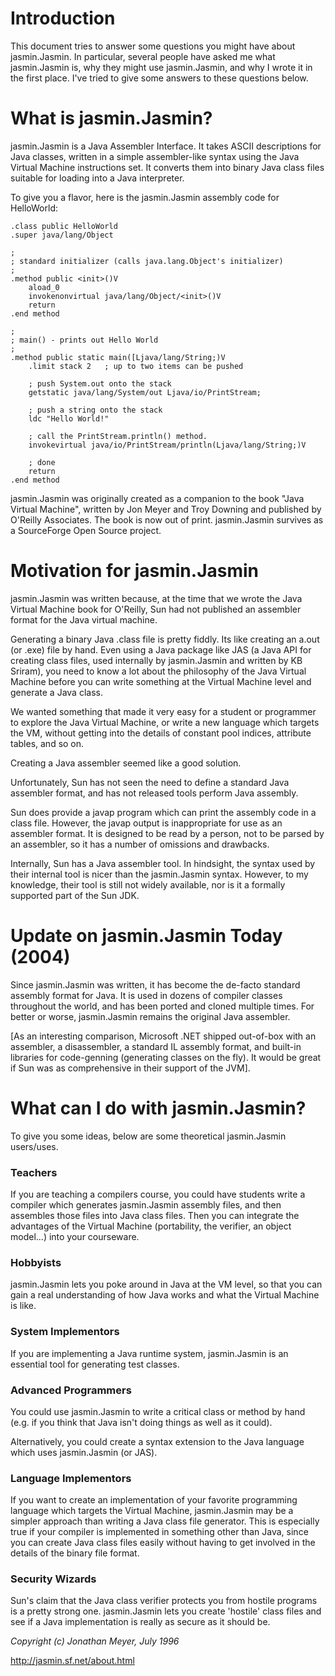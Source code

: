 # Introduction

This document tries to answer some questions you might have about jasmin.Jasmin. In particular, several people have asked me what jasmin.Jasmin is, why they might use jasmin.Jasmin, and why I wrote it in the first place. I've tried to give some answers to these questions below.

# What is jasmin.Jasmin?

jasmin.Jasmin is a Java Assembler Interface. It takes ASCII descriptions for Java classes, written in a simple assembler-like syntax using the Java Virtual Machine instructions set. It converts them into binary Java class files suitable for loading into a Java interpreter.

To give you a flavor, here is the jasmin.Jasmin assembly code for HelloWorld:

```jasmin
.class public HelloWorld
.super java/lang/Object

;
; standard initializer (calls java.lang.Object's initializer)
;
.method public <init>()V
    aload_0
    invokenonvirtual java/lang/Object/<init>()V
    return
.end method

;
; main() - prints out Hello World
;
.method public static main([Ljava/lang/String;)V
    .limit stack 2   ; up to two items can be pushed

    ; push System.out onto the stack
    getstatic java/lang/System/out Ljava/io/PrintStream;

    ; push a string onto the stack
    ldc "Hello World!"

    ; call the PrintStream.println() method.
    invokevirtual java/io/PrintStream/println(Ljava/lang/String;)V

    ; done
    return
.end method
```

jasmin.Jasmin was originally created as a companion to the book "Java Virtual Machine", written by Jon Meyer and Troy Downing and published by O'Reilly Associates. The book is now out of print. jasmin.Jasmin survives as a SourceForge Open Source project.

# Motivation for jasmin.Jasmin

jasmin.Jasmin was written because, at the time that we wrote the Java Virtual Machine book for O'Reilly, Sun had not published an assembler format for the Java virtual machine.

Generating a binary Java .class file is pretty fiddly. Its like creating an a.out (or .exe) file by hand. Even using a Java package like JAS (a Java API for creating class files, used internally by jasmin.Jasmin and written by KB Sriram), you need to know a lot about the philosophy of the Java Virtual Machine before you can write something at the Virtual Machine level and generate a Java class.

We wanted something that made it very easy for a student or programmer to explore the Java Virtual Machine, or write a new language which targets the VM, without getting into the details of constant pool indices, attribute tables, and so on.

Creating a Java assembler seemed like a good solution.

Unfortunately, Sun has not seen the need to define a standard Java assembler format, and has not released tools perform Java assembly.

Sun does provide a javap program which can print the assembly code in a class file. However, the javap output is inappropriate for use as an assembler format. It is designed to be read by a person, not to be parsed by an assembler, so it has a number of omissions and drawbacks.

Internally, Sun has a Java assembler tool. In hindsight, the syntax used by their internal tool is nicer than the jasmin.Jasmin syntax. However, to my knowledge, their tool is still not widely available, nor is it a formally supported part of the Sun JDK.

# Update on jasmin.Jasmin Today (2004)

Since jasmin.Jasmin was written, it has become the de-facto standard assembly format for Java. It is used in dozens of compiler classes throughout the world, and has been ported and cloned multiple times. For better or worse, jasmin.Jasmin remains the original Java assembler.

[As an interesting comparison, Microsoft .NET shipped out-of-box with an assembler, a disassembler, a standard IL assembly format, and built-in libraries for code-genning (generating classes on the fly). It would be great if Sun was as comprehensive in their support of the JVM].

# What can I do with jasmin.Jasmin?

To give you some ideas, below are some theoretical jasmin.Jasmin users/uses.

### Teachers

If you are teaching a compilers course, you could have students write a compiler which generates jasmin.Jasmin assembly files, and then assembles those files into Java class files. Then you can integrate the advantages of the Virtual Machine (portability, the verifier, an object model...) into your courseware.

### Hobbyists

jasmin.Jasmin lets you poke around in Java at the VM level, so that you can gain a real understanding of how Java works and what the Virtual Machine is like.

### System Implementors

If you are implementing a Java runtime system, jasmin.Jasmin is an essential tool for generating test classes.

### Advanced Programmers

You could use jasmin.Jasmin to write a critical class or method by hand (e.g. if you think that Java isn't doing things as well as it could).

Alternatively, you could create a syntax extension to the Java language which uses jasmin.Jasmin (or JAS).

### Language Implementors

If you want to create an implementation of your favorite programming language which targets the Virtual Machine, jasmin.Jasmin may be a simpler approach than writing a Java class file generator. This is especially true if your compiler is implemented in something other than Java, since you can create Java class files easily without having to get involved in the details of the binary file format.

### Security Wizards

Sun's claim that the Java class verifier protects you from hostile programs is a pretty strong one. jasmin.Jasmin lets you create 'hostile' class files and see if a Java implementation is really as secure as it should be.

*Copyright (c) Jonathan Meyer, July 1996*

http://jasmin.sf.net/about.html
